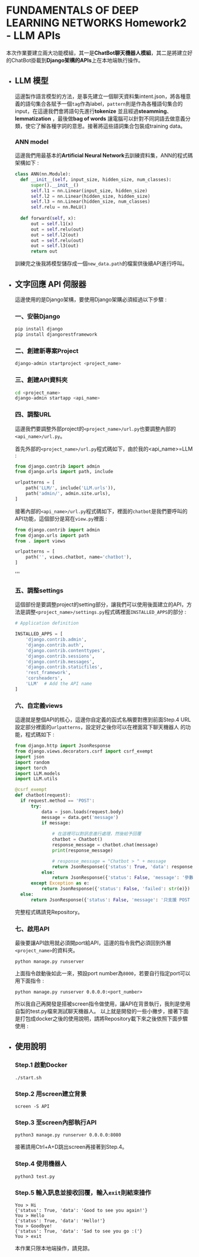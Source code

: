 # FUNDAMENTALS OF DEEP LEARNING NETWORKS Homework2 - LLM APIs
本次作業要建立兩大功能模組，其一是**ChatBot聊天機器人模組**，其二是將建立好的ChatBot掛載到**Django架構的APIs**上在本地端執行操作。

* ##  LLM 模型
  這邊製作語言模型的方法，是事先建立一個聊天資料集intent.json，將各種意義的語句集合各賦予一個`tag`作為label，`pattern`則是作為各種語句集合的input，在這邊我們會將語句先進行**tokenize** 並且經過**steamming**、**lemmatization** ，最後做**bag of words** 讓電腦可以針對不同詞語去做意義分類，使它了解各種字詞的意思。接著將這些語詞集合包裝成training data。
  ### ANN model
  這邊我們用最基本的**Artificial Neural Network**去訓練資料集，ANN的程式碼架構如下 :
  
  ```python
  class ANN(nn.Module):
    def __init__(self, input_size, hidden_size, num_classes):
        super().__init__()
        self.l1 = nn.Linear(input_size, hidden_size) 
        self.l2 = nn.Linear(hidden_size, hidden_size) 
        self.l3 = nn.Linear(hidden_size, num_classes)
        self.relu = nn.ReLU()
    
    def forward(self, x):
        out = self.l1(x)
        out = self.relu(out)
        out = self.l2(out)
        out = self.relu(out)
        out = self.l3(out)
        return out
  ```

  訓練完之後我將模型儲存成一個`new_data.path`的檔案供後續API進行呼叫。

  

* ##  文字回應 API 伺服器
  這邊使用的是Django架構，要使用Django架購必須經過以下步驟 :

  ### 一、安裝Django
  ```bash
  pip install django
  pip install djangorestframework
  ```
  ### 二、創建新專案Project
  ```bash
  django-admin startproject <project_name>
  ```
  ### 三、創建API資料夾
  ```bash
  cd <project_name>
  django-admin startapp <api_name>
  ```
  ### 四、調整URL
  這邊我們要調整外部project的`<project_name>/url.py`也要調整內部的`<api_name>/url.py`。

  首先外部的`<project_name>/url.py`程式碼如下，由於我的<api_name>=LLM :
  ```python
  from django.contrib import admin
  from django.urls import path, include 
  
  urlpatterns = [
      path('LLM/', include('LLM.urls')),
      path('admin/', admin.site.urls),
  ]
  ```

  接著內部的`<api_name>/url.py`程式碼如下，裡面的`chatbot`是我們要呼叫的API功能，這個部分是寫在`view.py`裡面 :
  ```python
  from django.contrib import admin
  from django.urls import path
  from . import views
  
  urlpatterns = [
      path('', views.chatbot, name='chatbot'),
  ]
  ```
  '''

  ### 五、調整settings
  這個部份是要調整project的setting部分，讓我們可以使用後面建立的API，方法是調整`<project_name>/settings.py`程式碼裡面`INSTALLED_APPS`的部分 :
  ```python
  # Application definition

  INSTALLED_APPS = [
      'django.contrib.admin',
      'django.contrib.auth',
      'django.contrib.contenttypes',
      'django.contrib.sessions',
      'django.contrib.messages',
      'django.contrib.staticfiles',
      'rest_framework',
      'corsheaders',
      'LLM'  # Add the API name 
  ]
  ```
  
  ### 六、自定義views
  這邊就是整個API的核心，這邊你自定義的函式名稱要對應到前面Step.4 URL設定部分裡面的`urlpatterns`，設定好之後你可以在裡面寫下聊天機器人  的功能，程式碼如下 :
  ```python
  from django.http import JsonResponse
  from django.views.decorators.csrf import csrf_exempt
  import json
  import random
  import torch
  import LLM.models
  import LLM.utils

  @csrf_exempt
  def chatbot(request):
    if request.method == 'POST':
        try:
            data = json.loads(request.body)
            message = data.get('message')
            if message:
                
                # 在這裡可以對訊息進行處理，然後給予回覆
                chatbot = Chatbot()
                response_message = chatbot.chat(message)
                print(response_message)

                # response_message = "Chatbot > " + message
                return JsonResponse({'status': True, 'data': response_message})
            else:
                return JsonResponse({'status': False, 'message': '參數錯誤：請提供訊息'})
        except Exception as e:
            return JsonResponse({'status': False, 'failed': str(e)})
    else:
        return JsonResponse({'status': False, 'message': '只支援 POST 請求'})
  ```
  完整程式碼請見Repository。

  ### 七、啟用API
  最後要讓API啟用就必須開port給API，這邊的指令我們必須回到外層`<project_name>`的資料夾。
  ```
  python manage.py runserver
  ```
  上面指令啟動後如此一來，預設port number為`8000`，若要自行指定port可以用下面指令 :
  ```
  python manage.py runserver 0.0.0.0:<port_number>
  ```
  所以我自己再開發是搭被screen指令做使用，讓API在背景執行，我則是使用自製的test.py檔來測試聊天機器人。
  以上就是開發的一些小撇步，接著下面是打包成docker之後的使用說明，請將Repository載下來之後依照下面步驟使用 :

* ##  使用說明
  ### Step.1 啟動Docker
  ```
  ./start.sh
  ```
  ### Step.2 用screen建立背景
  ```
  screen -S API
  ```
  ### Step.3 至screen內部執行API
  ```
  python3 manage.py runserver 0.0.0.0:8080
  ```
  接著請用Ctrl+A+D跳出screen再接著到Step.4。
  ### Step.4 使用機器人
  ```
  python3 test.py
  ```
  ### Step.5 輸入訊息並接收回覆，輸入`exit`則結束操作
  ```
  You > Hi
  {'status': True, 'data': 'Good to see you again!'}
  You > Hello
  {'status': True, 'data': 'Hello!'}
  You > Goodbye!
  {'status': True, 'data': 'Sad to see you go :('}
  You > exit
  ```
  本作業只限本地端操作，請見諒。
